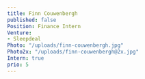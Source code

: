 ```yaml
---
title: Finn Couwenbergh
published: false
Position: Finance Intern
Venture:
- Sleepdeal
Photo: "/uploads/finn-couwenbergh.jpg"
Photo2x: "/uploads/finn-couwenbergh@2x.jpg"
Intern: true
prio: 5
---
```

